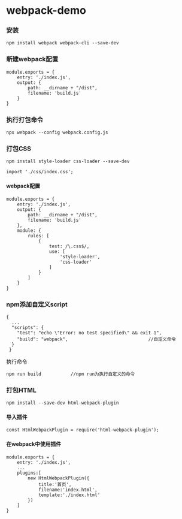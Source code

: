 # webpack-demo
### 安装

```
npm install webpack webpack-cli --save-dev
```

### 新建webpack配置

```
module.exports = {
    entry: './index.js',
    output: {
        path: __dirname + "/dist",
        filename: 'build.js'
    }
}
```

### 执行打包命令

```
npx webpack --config webpack.config.js
```

### 打包CSS

```
npm install style-loader css-loader --save-dev
```

```
import './css/index.css';
```

#### webpack配置

```
module.exports = {
    entry: './index.js',
    output: {
        path: __dirname + "/dist",
        filename: 'build.js'
    },
    module: {
        rules: [
            {
                test: /\.css$/,
                use: [
                    'style-loader',
                    'css-loader'
                ]
            }
        ]
    }
}
```

### npm添加自定义script

```
{
  ...
  "scripts": {
    "test": "echo \"Error: no test specified\" && exit 1",
    "build": "webpack",                              //自定义命令
  }
 }
```

执行命令

```
npm run build			//npm run为执行自定义的命令
```

### 打包HTML

```
npm install --save-dev html-webpack-plugin
```

#### 导入插件

```
const HtmlWebpackPlugin = require('html-webpack-plugin');
```

#### 在webpack中使用插件

```
module.exports = {
    entry: './index.js',
    ...
    plugins:[
        new HtmlWebpackPlugin({
            title:'首页',
            filename:'index.html',
            template:'./index.html'
        })
    ]
}
```

